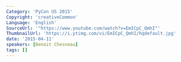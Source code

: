 ```yaml
---
Category: 'PyCon US 2015'
Copyright: 'creativeCommon'
Language: 'English'
SourceUrl: '"https://www.youtube.com/watch?v=EmICpC_QmhI"'
ThumbnailUrl: 'https://i.ytimg.com/vi/EmICpC_QmhI/hqdefault.jpg'
date: '2015-04-11'
speakers: [Benoit Chesneau]
tags: []
---
```


